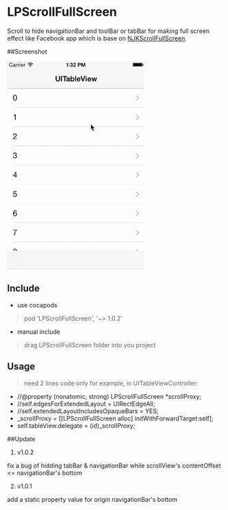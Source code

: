 # LPScrollFullScreen
Scroll to hide navigationBar and toolBar or tabBar for making full screen effect like Facebook app
which is base on [NJKScrollFullScreen](https://github.com/ninjinkun/NJKScrollFullScreen).

##Screenshot

<img src="Screenshots/screencast.gif" width=320>

## Include
- use cocapods
> pod 'LPScrollFullScreen', '~> 1.0.2'
- manual include
> drag LPScrollFullScreen folder into you project

## Usage
>need 2 lines code only
>for example, in UITableViewController:
- //@property (nonatomic, strong) LPScrollFullScreen *scrollProxy;
- //self.edgesForExtendedLayout = UIRectEdgeAll;
- //self.extendedLayoutIncludesOpaqueBars = YES;
- _scrollProxy = [[LPScrollFullScreen alloc] initWithForwardTarget:self];
- self.tableView.delegate = (id)_scrollProxy;

##Update
1. v1.0.2

 fix a bug of hidding tabBar & navigationBar while scrollView's contentOffset <= navigationBar's bottom
 
2. v1.0.1

 add a static property value for origin navigationBar's bottom
